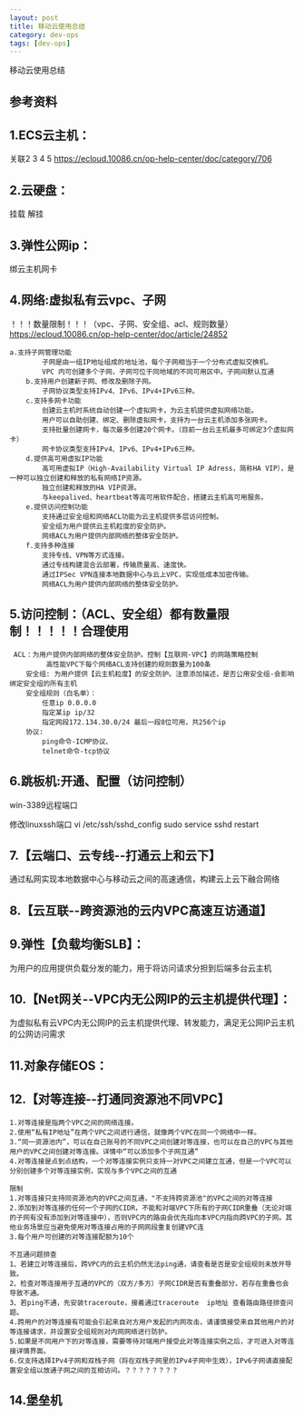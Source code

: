 ```yaml
---
layout: post
title: 移动云使用总结
category: dev-ops
tags: [dev-ops]
---
```


移动云使用总结

## 参考资料

## 1.ECS云主机： 
关联2 3 4 5  https://ecloud.10086.cn/op-help-center/doc/category/706    

## 2.云硬盘：
挂载 解挂    

## 3.弹性公网ip：
绑云主机网卡 

## 4.网络:虚拟私有云vpc、子网 
！！！数量限制！！！（vpc、子网、安全组、acl、规则数量）https://ecloud.10086.cn/op-help-center/doc/article/24852
```
a.支持子网管理功能
        子网是由一组IP地址组成的地址池，每个子网相当于一个分布式虚拟交换机。
        VPC 内可创建多个子网，子网可位于同地域的不同可用区中。子网间默认互通
    b.支持用户创建新子网、修改及删除子网。
        子网协议类型支持IPv4、IPv6、IPv4+IPv6三种。
    c.支持多网卡功能
        创建云主机时系统自动创建一个虚拟网卡，为云主机提供虚拟网络功能。
        用户可以自助创建、绑定、删除虚拟网卡，支持为一台云主机添加多张网卡。
        支持批量创建网卡，每次最多创建20个网卡。（目前一台云主机最多可绑定3个虚拟网卡）
        网卡协议类型支持IPv4、IPv6、IPv4+IPv6三种。
    d.提供高可用虚拟IP功能
        高可用虚拟IP（High-Availability Virtual IP Adress，简称HA VIP），是一种可以独立创建和释放的私有网络IP资源。
        独立创建和释放的HA VIP资源。
        与keepalived、heartbeat等高可用软件配合，搭建云主机高可用服务。
    e.提供访问控制功能
        支持通过安全组和网络ACL功能为云主机提供多层访问控制。
        安全组为用户提供云主机粒度的安全防护。
        网络ACL为用户提供内部网络的整体安全防护。
    f.支持多种连接
        支持专线、VPN等方式连接。
        通过专线构建混合云部署，传输质量高、速度快。
        通过IPSec VPN连接本地数据中心与云上VPC，实现低成本加密传输。
        网络ACL为用户提供内部网络的整体安全防护。
```

## 5.访问控制：（ACL、安全组）都有数量限制！！！！！合理使用
```
 ACL：为用户提供内部网络的整体安全防护。控制【互联网-VPC】的网路策略控制
         高性能VPC下每个网络ACL支持创建的规则数量为100条
    安全组: 为用户提供【云主机粒度】的安全防护。注意添加描述，是否公用安全组-会影响绑定安全组的所有主机
    安全组规则（白名单）：
        任意ip 0.0.0.0  
        指定某ip ip/32 
        指定网段172.134.30.0/24 最后一段8位可用，共256个ip
    协议: 
        ping命令-ICMP协议、
        telnet命令-tcp协议 
```

## 6.跳板机:开通、配置（访问控制）
win-3389远程端口

修改linuxssh端口 vi /etc/ssh/sshd_config
sudo service sshd restart

## 7.【云端口、云专线--打通云上和云下】
通过私网实现本地数据中心与移动云之间的高速通信，构建云上云下融合网络

## 8.【云互联--跨资源池的云内VPC高速互访通道】

## 9.弹性【负载均衡SLB】：
为用户的应用提供负载分发的能力，用于将访问请求分担到后端多台云主机

## 10.【Net网关--VPC内无公网IP的云主机提供代理】：
为虚拟私有云VPC内无公网IP的云主机提供代理、转发能力，满足无公网IP云主机的公网访问需求

## 11.对象存储EOS：

## 12.【对等连接--打通同资源池不同VPC】
    1.对等连接是指两个VPC之间的网络连接。
    2.使用“私有IP地址”在两个VPC之间进行通信，就像两个VPC在同一个网络中一样。
    3.“同一资源池内”，可以在自己账号的不同VPC之间创建对等连接，也可以在自己的VPC与其他用户的VPC之间创建对等连接。详情中“可以添加多个子网互通”
    4.对等连接是点到点结构，一个对等连接实例只支持一对VPC之间建立互通，但是一个VPC可以分别创建多个对等连接实例，实现与多个VPC之间的互通
    
	限制
    1.对等连接只支持同资源池内的VPC之间互通，"不支持跨资源池"的VPC之间的对等连接
    2.添加到对等连接的任何一个子网的CIDR，不能和对端VPC下所有的子网CIDR重叠（无论对端的子网有没有添加到对等连接中），否则VPC内的路由会优先指向本VPC内指向跨VPC的子网。其他业务场景应当避免使用对等连接占用的子网网段重复创建VPC连
    3.每个用户可创建的对等连接配额为10个
    
	不互通问题排查
    1、若建立对等连接后，跨VPC内的云主机仍然无法ping通，请查看是否是安全组规则未放开导致。
    2、检查对等连接用于互通的VPC的（双方/多方）子网CIDR是否有重叠部分，若存在重叠也会导致不通。
    3、若ping不通，先安装traceroute，接着通过traceroute  ip地址 查看路由路径排查问题。
    4.跨用户的对等连接有可能会引起来自对方用户发起的内网攻击，请谨慎接受来自其他用户的对等连接请求，并设置安全组规则对内网网络进行防护。
    5.如果是不同用户下的对等连接，需要等待对端用户接受此对等连接实例之后，才可进入对等连接详情界面。
    6.仅支持选择IPv4子网和双栈子网（将在双栈子网里的IPv4子网中生效），IPv6子网请直接配置安全组以放通子网之间的互相访问。？？？？？？？？

## 14.堡垒机 






